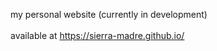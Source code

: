 my personal website (currently in development)
<br><br>
available at https://sierra-madre.github.io/
